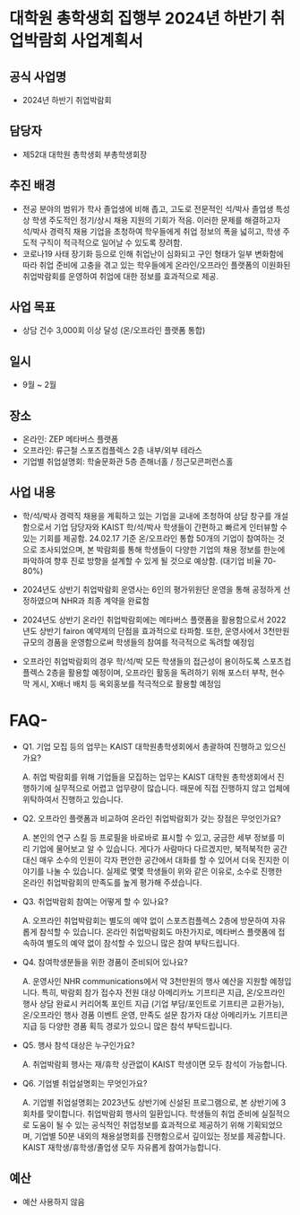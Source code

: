 대학원 총학생회 집행부 2024년 하반기 취업박람회 사업계획서
===

## 공식 사업명

- 2024년 하반기 취업박람회

## 담당자

- 제52대 대학원 총학생회 부총학생회장

## 추진 배경
- 전공 분야의 범위가 학사 졸업생에 비해 좁고, 고도로 전문적인 석/박사 졸업생 특성상 학생 주도적인 정기/상시 채용 지원의 기회가 적음. 이러한 문제를 해결하고자 석/박사 경력직 채용 기업을 초청하여 학우들에게 취업 정보의 폭을 넓히고, 학생 주도적 구직이 적극적으로 일어날 수 있도록 장려함.
- 코로나19 사태 장기화 등으로 인해 취업난이 심화되고 구인 형태가 일부 변화함에 따라 취업 준비에 고충을 겪고 있는 학우들에게 온라인/오프라인 플랫폼의 이원화된 취업박람회를 운영하여 취업에 대한 정보를 효과적으로 제공.

## 사업 목표
- 상담 건수 3,000회 이상 달성 (온/오프라인 플랫폼 통합)

## 일시
- 9월 ~ 2월

## 장소
- 온라인: ZEP 메타버스 플랫폼
- 오프라인: 류근철 스포츠컴플렉스 2층 내부/외부 테라스
- 기업별 취업설명회: 학술문화관 5층 존해너홀 / 정근모콘퍼런스홀

## 사업 내용
- 학/석/박사 경력직 채용을 계획하고 있는 기업을 교내에 초청하여 상담 창구를 개설함으로서 기업 담당자와 KAIST 학/석/박사 학생들이 간편하고 빠르게 인터뷰할 수 있는 기회를 제공함. 24.02.17 기준 온/오프라인 통합 50개의 기업이 참여하는 것으로 조사되었으며, 본 박람회를 통해 학생들이 다양한 기업의 채용 정보를 한눈에 파악하여 향후 진로 방향을 설계할 수 있게 될 것으로 예상함. (대기업 비율 70-80%)

- 2024년도 상반기 취업박람회 운영사는 6인의 평가위원단 운영을 통해 공정하게 선정하였으며 NHR과 최종 계약을 완료함

- 2024년도 상반기 온라인 취업박람회에는 메타버스 플랫폼을 활용함으로서 2022년도 상반기 fairon 예약제의 단점을 효과적으로 타파함. 또한, 운영사에서 3천만원 규모의 경품을 운영함으로써 학생들의 참여를 적극적으로 독려할 예정임

- 오프라인 취업박람회의 경우 학/석/박 모든 학생들의 접근성이 용이하도록 스포츠컴플렉스 2층을 활용할 예정이며, 오프라인 활동을 독려하기 위해 포스터 부착, 현수막 게시, X배너 배치 등 옥외홍보를 적극적으로 활용할 예정임

# FAQ-

- Q1. 기업 모집 등의 업무는 KAIST 대학원총학생회에서 총괄하여 진행하고 있으신가요?

	A. 취업 박람회를 위해 기업들을 모집하는 업무는 KAIST 대학원 총학생회에서 진행하기에 실무적으로 어렵고 업무량이 많습니다. 때문에 직접 진행하지 않고 업체에 위탁하여서 진행하고 있습니다.

- Q2. 오프라인 플랫폼과 비교하여 온라인 취업박람회가 갖는 장점은 무엇인가요?

	A. 본인의 연구 스킬 등 프로필을 바로바로 표시할 수 있고, 궁금한 세부 정보를 미리 기업에 물어보고 알 수 있습니다. 게다가 사람마다 다르겠지만, 북적북적한 공간 대신 매우 소수의 인원이 각자 편안한 공간에서 대화를 할 수 있어서 더욱 진지한 이야기를 나눌 수 있습니다. 실제로 몇몇 학생들이 위와 같은 이유로, 소수로 진행한 온라인 취업박람회의 만족도를 높게 평가해 주셨습니다.

- Q3. 취업박람회 참여는 어떻게 할 수 있나요?

	A. 오프라인 취업박람회는 별도의 예약 없이 스포츠컴플렉스 2층에 방문하여 자유롭게 참석할 수 있습니다. 온라인 취업박람회도 마찬가지로, 메타버스 플랫폼에 접속하여 별도의 예약 없이 참석할 수 있으니 많은 참여 부탁드립니다.

- Q4. 참여학생분들을 위한 경품이 준비되어 있나요?

	A. 운영사인 NHR communications에서 약 3천만원의 행사 예산을 지원할 예정입니다. 특히, 박람회 참가 접수자 전원 대상 아메리카노 기프티콘 지급, 온/오프라인 행사 상담 완료시 커리어톡 포인트 지급 (기업 부담/포인트로 기프티콘 교환가능), 온/오프라인 행사 경품 이벤트 운영, 만족도 설문 참가자 대상 아메리카노 기프티콘 지급 등 다양한 경품 획득 경로가 있으니 많은 참석 부탁드립니다.

- Q5. 행사 참석 대상은 누구인가요?

	A. 취업박람회 행사는 재/휴학 상관없이 KAIST 학생이면 모두 참석이 가능합니다.

- Q6. 기업별 취업설명회는 무엇인가요?

	A. 기업별 취업설명회는 2023년도 상반기에 신설된 프로그램으로, 본 상반기에 3회차를 맞이합니다. 취업박람회 행사의 일환입니다. 학생들의 취업 준비에 실질적으로 도움이 될 수 있는 공식적인 취업정보를 효과적으로 제공하기 위해 기획되었으며, 기업별 50분 내외의 채용설명회를 진행함으로서 깊이있는 정보를 제공합니다. KAIST 재학생/휴학생/졸업생 모두 자유롭게 참여가능합니다.

## 예산
- 예산 사용하지 않음

